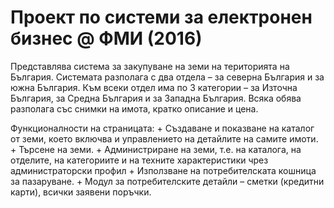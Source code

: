 # Проект по системи за електронен бизнес @ ФМИ (2016)

Представлява система за закупуване на земи на територията на България. Системата разполага с два отдела – за северна България и за южна България.
Към всеки отдел има по 3 категории – за Източна България, за Средна България и за Западна България. Всяка обява разполага със снимки на имота, 
кратко описание и цена.

Функционалности на страницата:
	+ Създаване и показване на каталог от земи, което включва и управлението на детайлите на самите имоти.
	+ Търсене на земи.
	+ Администриране на земи, т.е. на каталога, на отделите, на категориите и на техните характеристики чрез администраторски профил
	+ Използване на потребителската кошница за пазаруване.
	+ Модул за потребителските детайли – сметки (кредитни карти), всички заявени поръчки.
